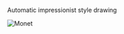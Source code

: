 Automatic impressionist style drawing

![Monet](http://upload.wikimedia.org/wikipedia/commons/thumb/5/54/Claude_Monet%2C_Impression%2C_soleil_levant.jpg/771px-Claude_Monet%2C_Impression%2C_soleil_levant.jpg)
 
